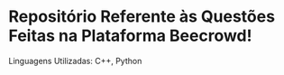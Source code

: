 # Repositório Referente às Questões Feitas na Plataforma Beecrowd!

Linguagens Utilizadas: C++, Python
